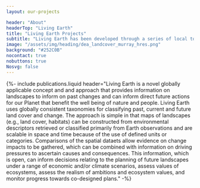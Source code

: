 ```yaml
---
layout: our-projects

header: "About"
headerTop: "Living Earth"
title: "Living Earth Projects"
subtitle: "Living Earth has been developed through a series of local to continental-scale projects, with these contributing to the development of the global approach to land monitoring and/or future planning of landscapes."
image: "/assets/img/heading/dea_landcover_murray_hres.png"
background: "#252C0B"
nocontact: true
nobuttons: true
Nosvg: false
---
```



{%-
include publications.liquid
header="Living Earth is a novel globally applicable concept and and approach that provides information on landscapes to inform on past changes and can inform direct future actions for our Planet that benefit the well being of nature and people.  Living Earth uses globally consistent taxonomies for classifying past, current and future land cover and change.  The approach is simple in that maps of landscapes (e.g., land cover, habitats) can be constructed from environmental descriptors retrieved or classified primarily from Earth observations and are scalable in space and time because of the use of defined units or categories.   Comparisons of the spatial dataets allow evidence on change impacts to be gathered, which can be combined with information on driving pressures to ascertain causes and consequences. This information, which is open, can inform decisions relating to the planning of future landscapes under a range of economic and/or climate scenarios, assess values of ecosystems, assess the realism of ambitions and ecosystem values, and monitor progress towards co-designed plans."
-%}

